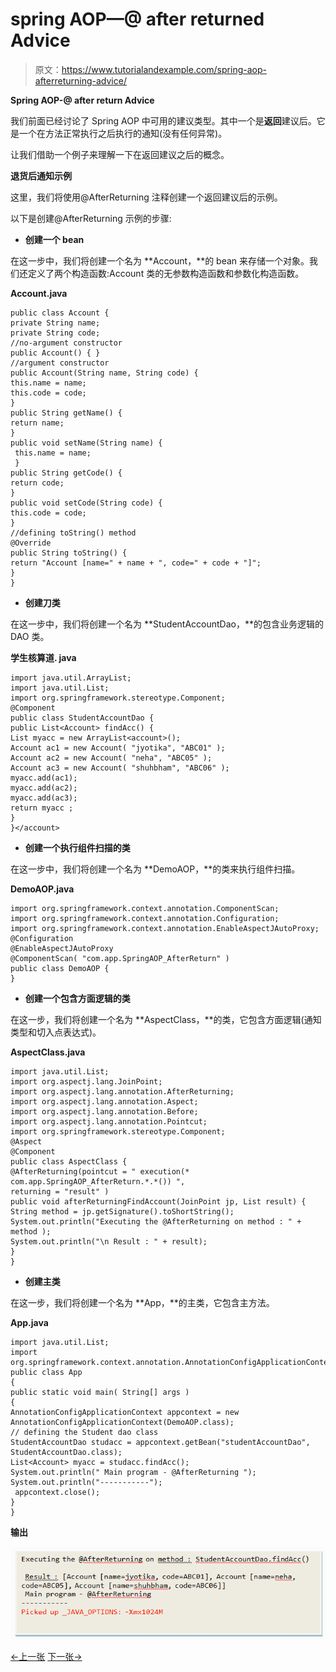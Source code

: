 # spring AOP—@ after returned Advice

> 原文：<https://www.tutorialandexample.com/spring-aop-afterreturning-advice/>

**Spring AOP-@ after return Advice**

我们前面已经讨论了 Spring AOP 中可用的建议类型。其中一个是**返回**建议后。它是一个在方法正常执行之后执行的通知(没有任何异常)。

让我们借助一个例子来理解一下在返回建议之后的概念。

**退货后通知示例**

这里，我们将使用@AfterReturning 注释创建一个返回建议后的示例。

以下是创建@AfterReturning 示例的步骤:

*   **创建一个 bean**

在这一步中，我们将创建一个名为 **Account，**的 bean 来存储一个对象。我们还定义了两个构造函数:Account 类的无参数构造函数和参数化构造函数。

**Account.java**

```
public class Account {
private String name;
private String code;
//no-argument constructor
public Account() { }
//argument constructor 
public Account(String name, String code) {
this.name = name;
this.code = code;
}
public String getName() { 
return name;
}
public void setName(String name) {
 this.name = name;
 }
public String getCode() {
return code; 
}
public void setCode(String code) {
this.code = code;
}
//defining toString() method
@Override
public String toString() { 
return "Account [name=" + name + ", code=" + code + "]";
}
} 
```

*   **创建刀类**

在这一步中，我们将创建一个名为 **StudentAccountDao，**的包含业务逻辑的 DAO 类。

**学生核算道. java**

```
import java.util.ArrayList;
import java.util.List;
import org.springframework.stereotype.Component;
@Component
public class StudentAccountDao {
public List<Account> findAcc() {
List myacc = new ArrayList<account>();
Account ac1 = new Account( "jyotika", "ABC01" );
Account ac2 = new Account( "neha", "ABC05" );
Account ac3 = new Account( "shuhbham", "ABC06" ); 
myacc.add(ac1);
myacc.add(ac2);   
myacc.add(ac3);
return myacc ;
}
}</account> 
```

*   **创建一个执行组件扫描的类**

在这一步中，我们将创建一个名为 **DemoAOP，**的类来执行组件扫描。

**DemoAOP.java**

```
import org.springframework.context.annotation.ComponentScan;
import org.springframework.context.annotation.Configuration;
import org.springframework.context.annotation.EnableAspectJAutoProxy;
@Configuration
@EnableAspectJAutoProxy
@ComponentScan( "com.app.SpringAOP_AfterReturn" )
public class DemoAOP {
} 
```

*   **创建一个包含方面逻辑的类**

在这一步，我们将创建一个名为 **AspectClass，**的类，它包含方面逻辑(通知类型和切入点表达式)。

**AspectClass.java**

```
import java.util.List;
import org.aspectj.lang.JoinPoint;
import org.aspectj.lang.annotation.AfterReturning;
import org.aspectj.lang.annotation.Aspect;
import org.aspectj.lang.annotation.Before;
import org.aspectj.lang.annotation.Pointcut;
import org.springframework.stereotype.Component;
@Aspect
@Component
public class AspectClass { 
@AfterReturning(pointcut = " execution(* com.app.SpringAOP_AfterReturn.*.*()) ", 
returning = "result" )
public void afterReturningFindAccount(JoinPoint jp, List result) {
String method = jp.getSignature().toShortString();
System.out.println("Executing the @AfterReturning on method : " + method );
System.out.println("\n Result : " + result);
}
} 
```

*   **创建主类**

在这一步，我们将创建一个名为 **App，**的主类，它包含主方法。

**App.java**

```
import java.util.List;
import org.springframework.context.annotation.AnnotationConfigApplicationContext;
public class App 
{
public static void main( String[] args )
{
AnnotationConfigApplicationContext appcontext = new AnnotationConfigApplicationContext(DemoAOP.class);
// defining the Student dao class
StudentAccountDao studacc = appcontext.getBean("studentAccountDao", StudentAccountDao.class);
List<Account> myacc = studacc.findAcc(); 
System.out.println(" Main program - @AfterReturning ");
System.out.println("-----------");
 appcontext.close();
}
} 
```

**输出**

![Create a class that contains the Aspect logic](img/e100eb8f1401c245df7c4531e4a2a00d.png)

[←上一张](https://www.tutorialandexample.com/spring-aop-pointcut-expressions/) [下一张→](https://www.tutorialandexample.com/spring-aop-afterthrowing-advice/)
